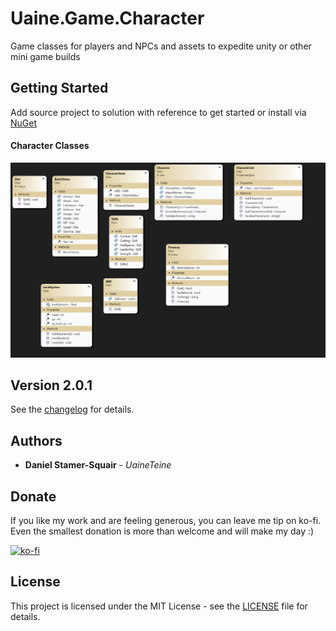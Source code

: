 # Uaine.Game.Character

Game classes for players and NPCs and assets to expedite unity or other mini game builds

## Getting Started

Add source project to solution with reference to get started or install via [NuGet](https://www.nuget.org/packages/Uaine.Game)

#### Character Classes

![chardiagram](https://raw.githubusercontent.com/uaineteine/Uaine.Game.Character/release/images/characters.png)

## Version 2.0.1

See the [changelog](changelog.txt) for details.

## Authors

* **Daniel Stamer-Squair** - *UaineTeine*

## Donate

If you like my work and are feeling generous, you can leave me tip on ko-fi. Even the smallest donation is more than welcome and will make my day :)

[![ko-fi](https://ko-fi.com/img/githubbutton_sm.svg)](https://ko-fi.com/C0C43PQ0I)

<!--Alternatively you can become a patron :D

[![patroen](https://i.imgur.com/SWniXXj.png)](https://www.patreon.com/bePatron?u=51145413)-->

## License

This project is licensed under the MIT License - see the [LICENSE](LICENSE) file for details.

